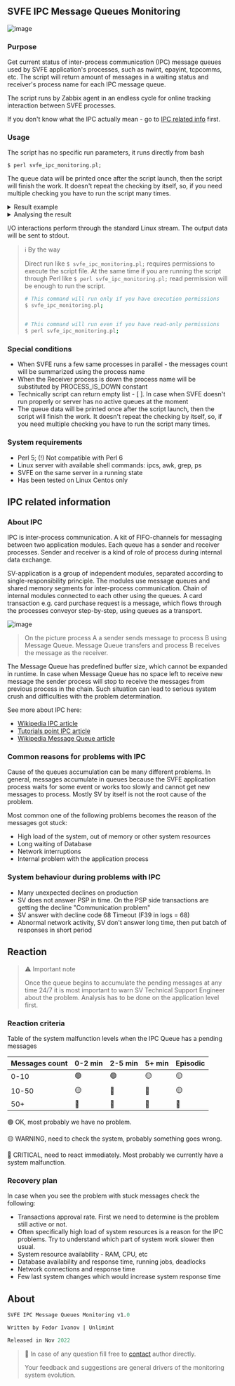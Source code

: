 ## SVFE IPC Message Queues Monitoring
![image](https://cs4.pikabu.ru/post_img/2014/03/28/10/1396020816_2021692751.gif?_gl=1*u9yyqr*_ga*MzIwMTE5OTk2LjE2NjM1MDM5NjE.)

###  Purpose 
Get current status of inter-process communication (IPC) message queues used by SVFE application's processes, such as nwint, epayint, tcpcomms, etc. The script will return amount of messages in a waiting status and receiver's process name for each IPC message queue. 

The script runs by Zabbix agent in an endless cycle for online tracking interaction between SVFE processes.

If you don't know what the IPC actually mean - go to [IPC related info](#ipc-related-information) first.

### Usage 

The script has no specific run parameters, it runs directly from bash

`$ perl svfe_ipc_monitoring.pl;`


The queue data will be printed once after the script launch, then the script will finish the work. It doesn't repeat the checking by itself, so, if you need multiple checking you have to run the script many times.


<details>
  <summary>Result example</summary>

  ```bash
  smartfe@svfe:/> perl svfe_ipc_monitoring.pl;
[

  {
    "process_name": "tcpcomms",
    "message": 0
  },
  {
    "process_name": "asmssrv",
    "message": 0
  },
  {
    "process_name": "timer00",
    "message": 0
  },
  {
    "process_name": "acq_fraudmon",
    "message": 0
  },
  {
    "process_name": "epayint",
    "message": 0
  },
  {
    "process_name": "hsm_mcp",
    "message": 0
  },
  {
    "process_name": "sms_sender",
    "message": 0
  },
  {
    "process_name": "nwint00",
    "message": 0
  },
  {
    "process_name": "saf_list_mgr",
    "message": 0
  },
  {
    "process_name": "atmswdist",
    "message": 0
  },
  {
    "process_name": "stdauth",
    "message": 2
  },
  {
    "process_name": "hostspec1int",
    "message": 0
  },
  {
    "process_name": "tcpgate_mcp",
    "message": 0
  },
  {
    "process_name": "voice_auth",
    "message": 0
  },
  {
    "process_name": "crout00",
    "message": 0
  },
  {
    "process_name": "txrout",
    "message": 0
  },
  {
    "process_name": "splitint",
    "message": 0
  },
  {
    "process_name": "auth_notif_sender",
    "message": 0
  },
  {
    "process_name": "hstint",
    "message": 0
  },
  {
    "process_name": "acqint",
    "message": 0
  },
  {
    "process_name": "mcp",
    "message": 0
  },
  {
    "process_name": "acqhost_int",
    "message": 0
  }
]

  ```
</details>

<details>
  <summary>Analysing the result</summary>

  Below you can find a hypothetical response to the monitoring script with the data analysis example

```
[                                    // The JSON-like list 
  {                                  // Of individual dictionaries for each process
    "process_name": "tcpcomms",      
    "message": 110                   // tcpcomms doesn't look good
  },
  {
    "process_name": "PROCESS_DOWN",  // Some processes are down and accumulating the Queues
    "message": 54
  },
  {
   "process_name": "timer00",        // In the same time the timer looks fine
   "message": 0
 },
 ...
 ...
 // More dictionaries below
]
```
</details>

I/O interactions perform through the standard Linux stream. The output data will be sent to stdout.

> ℹ️ By the way 
>
> Direct run like `$ svfe_ipc_monitoring.pl;` requires permissions to execute the script file. 
> At the same time if you are running the script through Perl like `$ perl svfe_ipc_monitoring.pl;` read permission will be enough to run the script.
>
>```bash 
># This command will run only if you have execution permissions
>$ svfe_ipc_monitoring.pl;
>
>
># This command will run even if you have read-only permissions
>$ perl svfe_ipc_monitoring.pl;
>```

### Special conditions
 * When SVFE runs a few same processes in parallel - the messages count will be summarized using the process name
 * When the Receiver process is down the process name will be substituted by PROCESS_IS_DOWN constant
 * Technically script can return empty list - [ ]. In case when SVFE doesn't run properly or server has no active queues at the moment
 * The queue data will be printed once after the script launch, then the script will finish the work. It doesn't repeat the checking by itself, so, if you need multiple checking you have to run the script many times.
 
### System requirements
 * Perl 5; (!) Not compatible with Perl 6
 * Linux server with available shell commands: ipcs, awk, grep, ps
 * SVFE on the same server in a running state
 * Has been tested on Linux Centos only 

## IPC related information

### About IPC


IPC is inter-process communication. A kit of FIFO-channels for messaging between two application modules. Each queue has a sender and receiver processes. Sender and receiver is a kind of role of process during internal data exchange. 

SV-application is a group of independent modules, separated according to single-responsibility principle. The modules use message queues and shared memory segments for inter-process communication. Chain of internal modules connected to each other using the queues. A card transaction e.g. card purchase request is a message, which flows through the processes conveyor step-by-step, using queues as a transport.

![image](https://www.tutorialspoint.com/inter_process_communication/images/message_queue.jpg)
> On the picture process A a sender sends message to process B using Message Queue. Message Queue transfers and process B receives the message as the receiver.


The Message Queue has predefined buffer size, which cannot be expanded in runtime. In case when Message Queue has no space left to receive new message the sender process will stop to receive the messages from previous process in the chain. Such situation can lead to serious system crush and difficulties with the problem determination.

See more about IPC here: 

* [Wikipedia IPC article](https://en.wikipedia.org/wiki/Inter-process_communication)
* [Tutorials point IPC article](https://www.tutorialspoint.com/inter_process_communication/inter_process_communication_message_queues.htm)
* [Wikipedia Message Queue article](https://en.m.wikipedia.org/wiki/Message_queue)


### Common reasons for problems with IPC

Cause of the queues accumulation can be many different problems. In general, messages accumulate in queues because the SVFE application process waits for some event or works too slowly and cannot get new messages to process. Mostly SV by itself is not the root cause of the problem.

Most common one of the following problems becomes the reason of the messages got stuck:

* High load of the system, out of memory or other system resources
* Long waiting of Database
* Network interruptions
* Internal problem with the application process

### System behaviour during problems with IPC 

* Many unexpected declines on production
* SV does not answer PSP in time. On the PSP side transactions are getting the decline "Communication problem"
* SV answer with decline code 68 Timeout (F39 in logs = 68)
* Abnormal network activity, SV don't answer long time, then put batch of responses in short period


## Reaction

>⚠️ Important note
>
>Once the queue begins to accumulate the pending messages at any time 24/7 it is most important to warn SV Technical Support Engineer about the problem. Analysis has to be done on the application level first.

### Reaction criteria

Table of the system malfunction levels when the IPC Queue has a pending messages

| Messages count |0-2 min  |2-5 min  | 5+ min  | Episodic |         
| -------------- |---------|---------|---------|----------|
|         0-10   | 🟢      | 🟢      | 🟡      | 🟡       |
|         10-50  | 🟡      | 🔴      | 🔴      | 🟡       |
|         50+    | 🔴      | 🔴      | 🔴      | 🔴       |


🟢 OK, most probably we have no problem.

🟡 WARNING, need to check the system, probably something goes wrong.

🔴 CRITICAL, need to react immediately. Most probably we currently have a system malfunction.

### Recovery plan

In case when you see the problem with stuck messages check the following:

* Transactions approval rate. First we need to determine is the problem still active or not.
* Often specifically high load of system resources is a reason for the IPC problems. Try to understand which part of system work slower then usual.
* System resource availability - RAM, CPU, etc
* Database availability and response time, running jobs, deadlocks
* Network connections and response time
* Few last system changes which would increase system response time


## About 

```perl
SVFE IPC Message Queues Monitoring v1.0

Written by Fedor Ivanov | Unlimint

Released in Nov 2022
```

> 👋 In case of any question fill free to [contact](mailto:f.ivanov@unlimint.com) author directly. 
>
> Your feedback and suggestions are general drivers of the monitoring system evolution.


